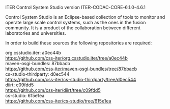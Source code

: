 ITER Control System Studio version ITER-CODAC-CORE-6.1.0-4.6.1

Control System Studio is an Eclipse-based collection of tools
to monitor and operate large scale control systems, such as the
ones in the fusion community. It is a product of the collaboration
between different laboratories and universities.

In order to build these sources the following repositories are required:

org.csstudio.iter: a0ec44b  
<https://github.com/css-iter/org.csstudio.iter/tree/a0ec44b>  
maven-osgi-bundles: 87bbacb  
<https://github.com/css-iter/maven-osgi-bundles/tree/87bbacb>  
cs-studio-thirdparty: d0ec544  
<https://github.com/css-iter/cs-studio-thirdparty/tree/d0ec544>  
diirt: c09fdd5  
<https://github.com/css-iter/diirt/tree/c09fdd5>  
cs-studio: 615e1ea  
<https://github.com/css-iter/cs-studio/tree/615e1ea>  
